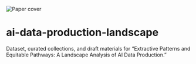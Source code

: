 ![Paper cover](docs/assets/pipe.png)

# ai-data-production-landscape
Dataset, curated collections, and draft materials for “Extractive Patterns and Equitable Pathways: A Landscape Analysis of AI Data Production.”
